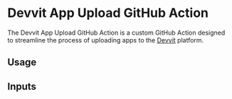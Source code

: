# Devvit App Upload GitHub Action

The Devvit App Upload GitHub Action is a custom GitHub Action designed to streamline the process of uploading apps to the [Devvit](https://developers.reddit.com/) platform. 

## Usage

## Inputs